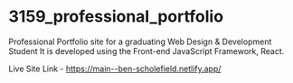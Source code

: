 # 3159_professional_portfolio
Professional Portfolio site for a graduating Web Design &amp; Development Student
It is developed using the Front-end JavaScript Framework, React. 

Live Site Link - https://main--ben-scholefield.netlify.app/
